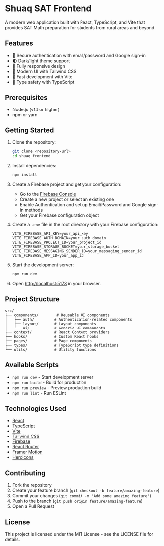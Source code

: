# Shuaq SAT Frontend

A modern web application built with React, TypeScript, and Vite that provides SAT Math preparation for students from rural areas and beyond.

## Features

- 🔐 Secure authentication with email/password and Google sign-in
- 🌓 Dark/light theme support
- 📱 Fully responsive design
- 🎨 Modern UI with Tailwind CSS
- 🚀 Fast development with Vite
- 💪 Type safety with TypeScript

## Prerequisites

- Node.js (v14 or higher)
- npm or yarn

## Getting Started

1. Clone the repository:
   ```bash
   git clone <repository-url>
   cd shuaq_frontend
   ```

2. Install dependencies:
   ```bash
   npm install
   ```

3. Create a Firebase project and get your configuration:
   - Go to the [Firebase Console](https://console.firebase.google.com/)
   - Create a new project or select an existing one
   - Enable Authentication and set up Email/Password and Google sign-in methods
   - Get your Firebase configuration object

4. Create a `.env` file in the root directory with your Firebase configuration:
   ```env
   VITE_FIREBASE_API_KEY=your_api_key
   VITE_FIREBASE_AUTH_DOMAIN=your_auth_domain
   VITE_FIREBASE_PROJECT_ID=your_project_id
   VITE_FIREBASE_STORAGE_BUCKET=your_storage_bucket
   VITE_FIREBASE_MESSAGING_SENDER_ID=your_messaging_sender_id
   VITE_FIREBASE_APP_ID=your_app_id
   ```

5. Start the development server:
   ```bash
   npm run dev
   ```

6. Open [http://localhost:5173](http://localhost:5173) in your browser.

## Project Structure

```
src/
├── components/        # Reusable UI components
│   ├── auth/         # Authentication-related components
│   ├── layout/       # Layout components
│   └── ui/           # Generic UI components
├── context/          # React Context providers
├── hooks/            # Custom React hooks
├── pages/            # Page components
├── types/            # TypeScript type definitions
└── utils/            # Utility functions
```

## Available Scripts

- `npm run dev` - Start development server
- `npm run build` - Build for production
- `npm run preview` - Preview production build
- `npm run lint` - Run ESLint

## Technologies Used

- [React](https://reactjs.org/)
- [TypeScript](https://www.typescriptlang.org/)
- [Vite](https://vitejs.dev/)
- [Tailwind CSS](https://tailwindcss.com/)
- [Firebase](https://firebase.google.com/)
- [React Router](https://reactrouter.com/)
- [Framer Motion](https://www.framer.com/motion/)
- [Heroicons](https://heroicons.com/)

## Contributing

1. Fork the repository
2. Create your feature branch (`git checkout -b feature/amazing-feature`)
3. Commit your changes (`git commit -m 'Add some amazing feature'`)
4. Push to the branch (`git push origin feature/amazing-feature`)
5. Open a Pull Request

## License

This project is licensed under the MIT License - see the LICENSE file for details.
